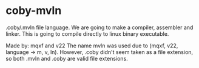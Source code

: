 # coby-mvln
.coby/.mvln file language. We are going to make a compiler, assembler and linker. This is going to compile directly to linux binary executable.

Made by: mqxf and v22
The name mvln was used due to (mqxf, v22, language -> m, v, ln). However, .coby didn't seem taken as a file extension, so both .mvln and .coby are valid file extensions.
